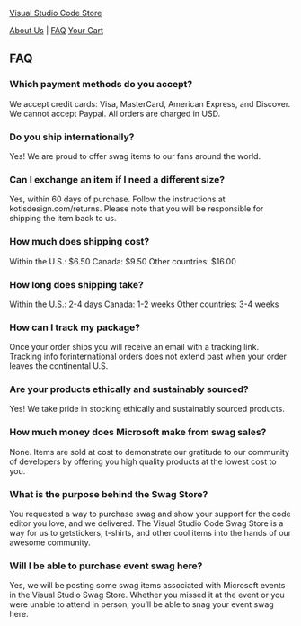[Visual Studio Code Store](https://stores.kotisdesign.com/vscode)

[About Us](https://reddoorcollaborative.github.io/VSCode/about-us) | [FAQ](https://reddoorcollaborative.github.io/VSCode/faq)
[Your Cart](https://stores.kotisdesign.com/cart)

## FAQ 

### Which payment methods do you accept?

We accept credit cards: Visa, MasterCard, American Express, and Discover. We cannot accept Paypal. All orders are charged in USD.

### Do you ship internationally?
Yes! We are proud to offer swag items to our fans around the world.

### Can I exchange an item if I need a different size?
Yes, within 60 days of purchase. Follow the instructions at kotisdesign.com/returns. Please note that you will be responsible for shipping the item back to us.

### How much does shipping cost?
Within the U.S.: $6.50
Canada: $9.50
Other countries: $16.00

### How long does shipping take?
Within the U.S.: 2-4 days
Canada: 1-2 weeks
Other countries: 3-4 weeks

### How can I track my package?
Once your order ships you will receive an email with a tracking link. Tracking info forinternational orders does not extend past when your order leaves the continental U.S.

### Are your products ethically and sustainably sourced?
Yes! We take pride in stocking ethically and sustainably sourced products.

### How much money does Microsoft make from swag sales?
None. Items are sold at cost to demonstrate our gratitude to our community of developers by offering you high quality products at the lowest cost to you.

### What is the purpose behind the Swag Store?
You requested a way to purchase swag and show your support for the code editor you love, and we delivered. The Visual Studio Code Swag Store is a way for us to getstickers, t-shirts, and other cool items into the hands of our awesome community.

### Will I be able to purchase event swag here?
Yes, we will be posting some swag items associated with Microsoft events in the Visual Studio Swag Store. Whether you missed it at the event or you were unable to attend in person, you’ll be able to snag your event swag here.
